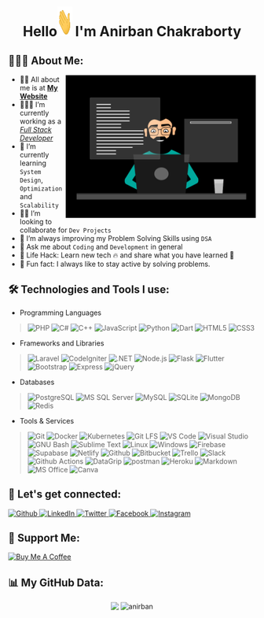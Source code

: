 <h1 align="center">Hello<img src="https://raw.githubusercontent.com/ABSphreak/ABSphreak/master/gifs/Hi.gif" width="30px" height="60px"> I'm Anirban Chakraborty</h1>

<!-- <div align="center">
  <img src ="./banner.jpg" />
</div> -->


## 👨🏻‍💻 About Me:

<img  src="./thoughtworks-gif_dribbble.gif" height="290px" align="right" />

- 🙋‍♂️ All about me is at **[My Website](https://anirban94chakraborty.github.io/)**
- 👨🏼‍💻 I’m currently working as a <u>_Full Stack Developer_</u>
- 🌱 I’m currently learning `System Design`, `Optimization` and `Scalability`
- 🤝🏼 I’m looking to collaborate for `Dev Projects`
- 🧮 I’m always improving my Problem Solving Skills using `DSA` 
- 💬 Ask me about `Coding` and `Development` in general
- 🔮 Life Hack: Learn new tech :fire: and share what you have learned :tada:
- 🤠 Fun fact: I always like to stay active by solving problems.

## 🛠️ Technologies and Tools I use:

* Programming Languages

> <img alt="PHP" src="https://img.shields.io/badge/PHP-777BB4.svg?&style=flat-square&logo=php&logoColor=white" height="27px" /> <img alt="C#" src="https://img.shields.io/badge/CSharp-239120.svg?&style=flat-square&logo=csharp&logoColor=white" height="27px" /> <img alt="C++" src="https://img.shields.io/badge/C++-00599C.svg?&style=flat-square&logo=cplusplus&logoColor=white" height="27px" /> <img alt="JavaScript" src="https://img.shields.io/badge/JavaScript-F7DF1E.svg?&style=flat-square&logo=javascript&logoColor=black" height="27px" /> <img alt="Python" src="https://img.shields.io/badge/Python-3776AB.svg?&style=flat-square&logo=python&logoColor=white" height="27px" /> <img alt="Dart" src="https://img.shields.io/badge/Dart-0175C2.svg?&style=flat-square&logo=dart&logoColor=white" height="27px" /> <img alt="HTML5" src="https://img.shields.io/badge/HTML5-E34F26.svg?&style=flat-square&logo=html5&logoColor=white" height="27px" /> <img alt="CSS3" src="https://img.shields.io/badge/CSS3-1572B6.svg?&style=flat-square&logo=css3&logoColor=white" height="27px" />  

* Frameworks and Libraries

> <img alt="Laravel" src="https://img.shields.io/badge/Laravel-FF2D20.svg?&style=flat-square&logo=laravel&logoColor=white" height="27px" /> <img alt="CodeIgniter" src="https://img.shields.io/badge/CodeIgniter-EF4223.svg?&style=flat-square&logo=codeigniter&logoColor=white" height="27px" /> <img alt=".NET" src="https://img.shields.io/badge/.NET-512BD4.svg?&style=flat-square&logo=microsoft&logoColor=white" height="27px" /> <img alt="Node.js" src="https://img.shields.io/badge/Node.js-339933.svg?&style=flat-square&logo=node.js&logoColor=white" height="27px" /> <img alt="Flask" src="https://img.shields.io/badge/Flask-000000.svg?&style=flat-square&logo=flask&logoColor=white" height="27px" /> <img alt="Flutter" src="https://img.shields.io/badge/Flutter-02569B.svg?&style=flat-square&logo=flutter&logoColor=white" height="27px" /> <img alt="Bootstrap" src="https://img.shields.io/badge/Bootstrap-7952B3.svg?&style=flat-square&logo=bootstrap&logoColor=white" height="27px" /> <img alt="Express" src="https://img.shields.io/badge/Express-000000.svg?&style=flat-square&logo=express&logoColor=white" height="27px" /> <img alt="jQuery" src="https://img.shields.io/badge/jQuery-0769AD.svg?&style=flat-square&logo=jquery&logoColor=white" height="27px" />

* Databases

> <img alt="PostgreSQL" src="https://img.shields.io/badge/PostgreSQL-4169E1.svg?&style=flat-square&logo=postgresql&logoColor=white" height="27px" /> <img alt="MS SQL Server" src="https://img.shields.io/badge/MS%20SQL%20Server-CC2927.svg?&style=flat-square&logo=microsoftsqlserver&logoColor=white" height="27px" /> <img alt="MySQL" src="https://img.shields.io/badge/MySQL-4479A1.svg?&style=flat-square&logo=mysql&logoColor=white" height="27px" /> <img alt="SQLite" src="https://img.shields.io/badge/SQLite-003B57.svg?&style=flat-square&logo=sqlite&logoColor=white" height="27px" /> <img alt="MongoDB" src="https://img.shields.io/badge/MongoDB-47A248.svg?&style=flat-square&logo=mongodb&logoColor=white" height="27px" /> <img alt="Redis" src="https://img.shields.io/badge/Redis-DC382D.svg?&style=flat-square&logo=redis&logoColor=white" height="27px" />

* Tools & Services

> <img alt="Git" src="https://img.shields.io/badge/Git-F05032?style=flat-square&logo=git&logoColor=white" height="27px"/> <img alt="Docker" src="https://img.shields.io/badge/Docker-2496ED?style=flat-square&logo=docker&logoColor=white" height="27px"/> <img alt="Kubernetes" src="https://img.shields.io/badge/Kubernetes-326CE5?style=flat-square&logo=kubernetes&logoColor=white" height="27px"/> <img alt="Git LFS" src="https://img.shields.io/badge/Git LFS-F64935?style=flat-square&logo=gitlfs&logoColor=white" height="27px"/> <img alt="VS Code" src="https://img.shields.io/badge/VS Code-007ACC?style=flat-square&logo=visualstudiocode&logoColor=white" height="27px"/> <img alt="Visual Studio" src="https://img.shields.io/badge/Visual Studio-5C2D91?style=flat-square&logo=visualstudio&logoColor=white" height="27px"/> <img alt="GNU Bash" src="https://img.shields.io/badge/GNU Bash-0000AA?style=flat-square&logo=gnubash&logoColor=white" height="27px"/> <img alt="Sublime Text" src="https://img.shields.io/badge/Sublime Text-FF9800?style=flat-square&logo=sublimetext&logoColor=white" height="27px"/> <img alt="Linux" src="https://img.shields.io/badge/Linux-FCC624?style=flat-square&logo=Linux&logoColor=black" height="27px"/> <img alt="Windows" src="https://img.shields.io/badge/Windows-0078D6?style=flat-square&logo=windows&logoColor=white" height="27px"/> <img alt="Firebase" src="https://img.shields.io/badge/Firebase-FFCA28?style=flat-square&logo=firebase&logoColor=black" height="27px"/> <img alt="Supabase" src="https://img.shields.io/badge/Supabase-1C1C1C?style=flat-square&logo=supabase&logoColor=3FCF8E" height="27px"/> <img alt="Netlify" src="https://img.shields.io/badge/Netlify-00C7B7?style=flat-square&logo=netlify&logoColor=white" height="27px"/> <img alt="Github" src="https://img.shields.io/badge/Github-181717?style=flat-square&logo=github&logoColor=white" height="27px"/> <img alt="Bitbucket" src="https://img.shields.io/badge/Bitbucket-0052CC?style=flat-square&logo=bitbucket&logoColor=white" height="27px"/> <img alt="Trello" src="https://img.shields.io/badge/Trello-0052CC?style=flat-square&logo=trello&logoColor=white" height="27px"/> <img alt="Slack" src="https://img.shields.io/badge/Slack-4A154B?style=flat-square&logo=slack&logoColor=white" height="27px"/> <img alt="Github Actions" src="https://img.shields.io/badge/Github Actions-2088FF?style=flat-square&logo=githubactions&logoColor=white" height="27px"/> <img alt="DataGrip" src="https://img.shields.io/badge/DataGrip-000000?style=flat-square&logo=datagrip&logoColor=white" height="27px"/> <img alt="postman" src="https://img.shields.io/badge/Postman-FF6C37?style=flat-square&logo=postman&logoColor=white" height="27px"/> <img alt="Heroku" src="https://img.shields.io/badge/-Heroku-430098?style=flat-square&logo=heroku&logoColor=white" height="27px"/> <img alt="Markdown" src="https://img.shields.io/badge/Markdown-000000?style=flat-square&logo=MARKDOWN&logoColor=white"  height="27px"/> <img alt="MS Office" src="https://img.shields.io/badge/Microsoft Office-D83B01?style=flat-square&logo=microsoftoffice&logoColor=white" height="27px"/> <img alt="Canva" src="https://img.shields.io/badge/Canva-00C4CC?style=flat-square&logo=canva&logoColor=white" height="27px"/>


## 🔗 Let's get connected:

<p>
<a href="https://anirban94chakraborty.github.io/" target="_blank">
  <img alt="Github" src="https://img.shields.io/badge/Anirban's Portfolio-34A7C1.svg?&style=for-the-badge&logo=proto.io&logoColor=white" height="30px" />
</a> 
<a href="https://www.linkedin.com/in/anirban-chakraborty-7880a7158" target="_blank">
  <img alt="LinkedIn" src="https://img.shields.io/badge/linkedin-%230077B5.svg?&style=for-the-badge&logo=linkedin&logoColor=white"  height="30px"/>
</a> 
<a href="https://twitter.com/Anirbaann_ACE" target="_blank">
  <img alt="Twitter" src="https://img.shields.io/badge/twitter-%231DA1F2.svg?&style=for-the-badge&logo=twitter&logoColor=white"  height="30px"/>
</a>  
<a href="https://www.facebook.com/anirbaann.chakraborty" target="_blank">
  <img alt="Facebook" src="https://img.shields.io/badge/Facebook-1877F2?style=for-the-badge&logo=facebook&logoColor=white"  height="30px"/>
</a> 
<a href="https://www.instagram.com/anirban94ace" target="_blank">
  <img alt="Instagram" src="https://img.shields.io/badge/Instagram-E4405F?style=for-the-badge&logo=instagram&logoColor=white"  height="30px"/>
</a>


## 🤝 Support Me:

<a href="https://www.buymeacoffee.com/anirban94" target="_blank"><img src="https://cdn.buymeacoffee.com/buttons/v2/default-violet.png" alt="Buy Me A Coffee" height="60px" width="200px"></a>

## 📊 My GitHub Data:

<div align="center">
  <img align="center" src="https://github-readme-stats.anuraghazra1.vercel.app/api?username=anirban94chakraborty&show_icons=true" />
  <img align="center" src="https://github-readme-streak-stats.herokuapp.com/?user=anirban94chakraborty&" alt="anirban" />
</div>

